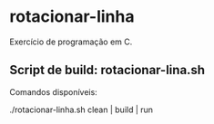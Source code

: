 # rotacionar-linha

Exercício de programação em C.


## Script de build: rotacionar-lina.sh

Comandos dispon&iacute;veis:

   ./rotacionar-linha.sh clean | build | run
